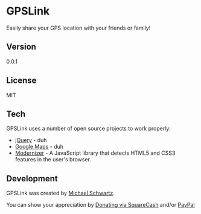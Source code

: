 GPSLink
===================

Easily share your GPS location with your friends or family!

Version
-------------

0.0.1

License
-------------

MIT

Tech
-------------

GPSLink uses a number of open source projects to work properly:

* [jQuery](http://jquery.com/) - duh
* [Google Maps](http://maps.google.com/) - duh
* [Modernizer](https://modernizr.com/) - A JavaScript library that detects HTML5 and CSS3 features in the user's browser.

Development
-------------

GPSLink was created by [Michael Schwartz](http://michaelsboost.github.io/).  

You can show your appreciation by [Donating via SquareCash](https://cash.me/$michaelsboost) and/or [PayPal](https://www.paypal.me/mikethedj4)
